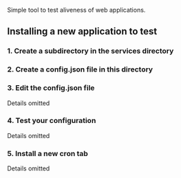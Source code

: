Simple tool to test aliveness of web applications.

## Installing a new application to test

### 1. Create a subdirectory in the services directory
### 2. Create a config.json file in this directory
### 3. Edit the config.json file
Details omitted
### 4. Test your configuration
Details omitted
### 5. Install a new cron tab
Details omitted



